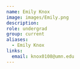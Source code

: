 ```yaml
---
name: Emily Knox
image: images/Emily.png
description:
role: undergrad
group: current
aliases:
  - Emily Knox
links:
  email: knox0108@umn.edu
---
```


